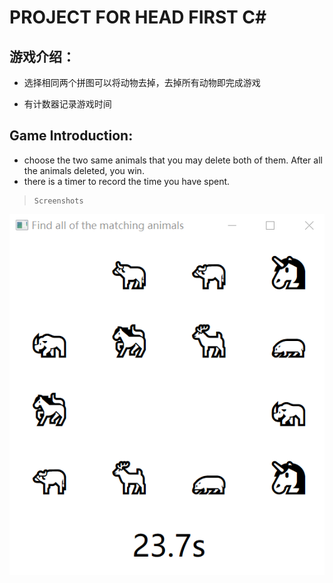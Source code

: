 # PROJECT FOR HEAD FIRST C#

## 游戏介绍：

- 选择相同两个拼图可以将动物去掉，去掉所有动物即完成游戏

- 有计数器记录游戏时间

  

## Game Introduction:

- choose the two same animals that you may delete both of them. After all the animals deleted, you win.
- there is a timer to record the time you have spent.



> ```
> Screenshots
> ```



![alt picture](resource\image.png)





